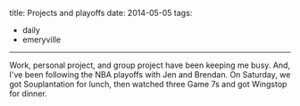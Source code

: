 title: Projects and playoffs
date: 2014-05-05
tags:
- daily
- emeryville
---

Work, personal project, and group project have been keeping me busy. And, I've been following the NBA playoffs with Jen and Brendan. On Saturday, we got Souplantation for lunch, then watched three Game 7s and got Wingstop for dinner.
